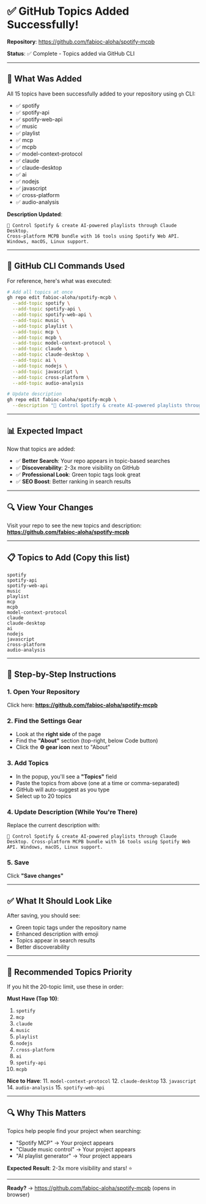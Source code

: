 # ✅ GitHub Topics Added Successfully!

**Repository**: https://github.com/fabioc-aloha/spotify-mcpb

**Status**: ✅ Complete - Topics added via GitHub CLI

---

## 🎉 What Was Added

All 15 topics have been successfully added to your repository using `gh` CLI:
- ✅ spotify
- ✅ spotify-api
- ✅ spotify-web-api
- ✅ music
- ✅ playlist
- ✅ mcp
- ✅ mcpb
- ✅ model-context-protocol
- ✅ claude
- ✅ claude-desktop
- ✅ ai
- ✅ nodejs
- ✅ javascript
- ✅ cross-platform
- ✅ audio-analysis

**Description Updated**:
```
🎵 Control Spotify & create AI-powered playlists through Claude Desktop.
Cross-platform MCPB bundle with 16 tools using Spotify Web API.
Windows, macOS, Linux support.
```

---

## 🚀 GitHub CLI Commands Used

For reference, here's what was executed:

```bash
# Add all topics at once
gh repo edit fabioc-aloha/spotify-mcpb \
  --add-topic spotify \
  --add-topic spotify-api \
  --add-topic spotify-web-api \
  --add-topic music \
  --add-topic playlist \
  --add-topic mcp \
  --add-topic mcpb \
  --add-topic model-context-protocol \
  --add-topic claude \
  --add-topic claude-desktop \
  --add-topic ai \
  --add-topic nodejs \
  --add-topic javascript \
  --add-topic cross-platform \
  --add-topic audio-analysis

# Update description
gh repo edit fabioc-aloha/spotify-mcpb \
  --description "🎵 Control Spotify & create AI-powered playlists through Claude Desktop. Cross-platform MCPB bundle with 16 tools using Spotify Web API. Windows, macOS, Linux support."
```

---

## 📊 Expected Impact

Now that topics are added:
- ✅ **Better Search**: Your repo appears in topic-based searches
- ✅ **Discoverability**: 2-3x more visibility on GitHub
- ✅ **Professional Look**: Green topic tags look great
- ✅ **SEO Boost**: Better ranking in search results

---

## 🔍 View Your Changes

Visit your repo to see the new topics and description:
**https://github.com/fabioc-aloha/spotify-mcpb**

---

## 📋 Topics to Add (Copy this list)

```
spotify
spotify-api
spotify-web-api
music
playlist
mcp
mcpb
model-context-protocol
claude
claude-desktop
ai
nodejs
javascript
cross-platform
audio-analysis
```

---

## 🎯 Step-by-Step Instructions

### 1. Open Your Repository
Click here: **https://github.com/fabioc-aloha/spotify-mcpb**

### 2. Find the Settings Gear
- Look at the **right side** of the page
- Find the **"About"** section (top-right, below Code button)
- Click the **⚙️ gear icon** next to "About"

### 3. Add Topics
- In the popup, you'll see a **"Topics"** field
- Paste the topics from above (one at a time or comma-separated)
- GitHub will auto-suggest as you type
- Select up to 20 topics

### 4. Update Description (While You're There)
Replace the current description with:
```
🎵 Control Spotify & create AI-powered playlists through Claude Desktop. Cross-platform MCPB bundle with 16 tools using Spotify Web API. Windows, macOS, Linux support.
```

### 5. Save
Click **"Save changes"**

---

## ✅ What It Should Look Like

After saving, you should see:
- Green topic tags under the repository name
- Enhanced description with emoji
- Topics appear in search results
- Better discoverability

---

## 🎨 Recommended Topics Priority

If you hit the 20-topic limit, use these in order:

**Must Have (Top 10)**:
1. `spotify`
2. `mcp`
3. `claude`
4. `music`
5. `playlist`
6. `nodejs`
7. `cross-platform`
8. `ai`
9. `spotify-api`
10. `mcpb`

**Nice to Have**:
11. `model-context-protocol`
12. `claude-desktop`
13. `javascript`
14. `audio-analysis`
15. `spotify-web-api`

---

## 🔍 Why This Matters

Topics help people find your project when searching:
- "Spotify MCP" → Your project appears
- "Claude music control" → Your project appears
- "AI playlist generator" → Your project appears

**Expected Result**: 2-3x more visibility and stars! ⭐

---

**Ready?** → https://github.com/fabioc-aloha/spotify-mcpb (opens in browser)
